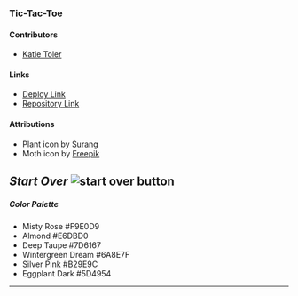 ### Tic-Tac-Toe
#### Contributors
  * [Katie Toler](https://github.com/KATIETOLER)
#### Links
* [Deploy Link](https://katietoler.github.io/tic-tac-toe/)
* [Repository Link](https://github.com/KATIETOLER/tic-tac-toe)

#### Attributions
* Plant icon by [Surang](https://www.flaticon.com/authors/surang)
* Moth icon by [Freepik](https://www.freepik.com)

*Start Over*
![start over button](https://media2.giphy.com/media/r83Kk1ScuaNwEY4kYt/giphy.gif)
---
##### _Color Palette_
  * Misty Rose #F9E0D9
  * Almond #E6DBD0
  * Deep Taupe #7D6167
  * Wintergreen Dream #6A8E7F
  * Silver Pink #B29E9C
  * Eggplant Dark #5D4954
---
